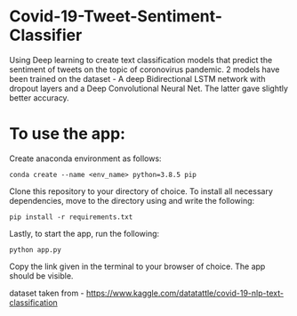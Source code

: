 # Covid-19-Tweet-Sentiment-Classifier

Using Deep learning to create text classification models that predict the sentiment of tweets on the topic of coronovirus pandemic.
2 models have been trained on the dataset - A deep Bidirectional LSTM network with dropout layers and a Deep Convolutional Neural Net. The latter gave slightly better accuracy.

# To use the app:

Create anaconda environment as follows:
```
conda create --name <env_name> python=3.8.5 pip
```
Clone this repository to your directory of choice. To install all necessary dependencies, move to the directory using <cd> and write the following:
```
pip install -r requirements.txt
```

Lastly, to start the app, run the following:
```
python app.py
```
Copy the link given in the terminal to your browser of choice. The app should be visible.

dataset taken from - https://www.kaggle.com/datatattle/covid-19-nlp-text-classification
